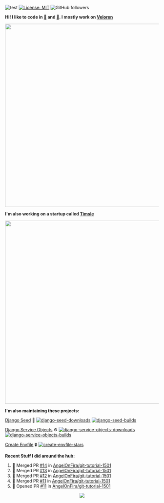 ![test](https://hits.seeyoufarm.com/api/count/incr/badge.svg?url=https://github.com/AngelOnFira)
[![License: MIT](https://img.shields.io/badge/License-MIT-yellow.svg)](https://opensource.org/licenses/MIT)
![GitHub followers](https://img.shields.io/github/followers/angelonfira?style=social)

**Hi! I like to code in [:crab:](https://www.rust-lang.org/) and [:snake:](https://www.python.org/). I mostly work on [Veloren](https://veloren.net)**

<p align="center">
  <img width="600" src="https://media.discordapp.net/attachments/444005079410802699/730566298073038949/rsz_5f0656b6aa176.png">
</p>

**I'm also working on a startup called [Timsle](https://timsle.com)**

<p align="center">
  <img width="600" src="https://media.discordapp.net/attachments/444005079410802699/730566842674053130/rsz_5f0657242abb4.png">
</p>

**I'm also maintaining these projects:**

[Django Seed](https://github.com/Brobin/django-seed)
:seedling:
[![django-seed-downloads](https://pepy.tech/badge/django-seed)](https://pepy.tech/project/django-seed)
[![django-seed-builds](https://github.com/Brobin/django-seed/workflows/Test/badge.svg)](https://github.com/Brobin/django-seed)

[Django Service Objects](https://github.com/mixxorz/django-service-objects)
:gear:
[![django-service-objects-downloads](https://pepy.tech/badge/django-service-objects)](https://pepy.tech/project/django-service-objects)
[![django-service-objects-builds](https://github.com/mixxorz/django-service-objects/actions/workflows/test.yml/badge.svg)](https://github.com/mixxorz/django-service-objects/actions/workflows/test.yml)

[Create Envfile](https://github.com/SpicyPizza/create-envfile)
:lock:
[![create-envfile-stars](https://img.shields.io/github/stars/SpicyPizza/create-envfile?style=social)](https://github.com/SpicyPizza/create-envfile)

**Recent Stuff I did around the hub:**

<!--START_SECTION:activity-->
1. 🎉 Merged PR [#14](https://github.com/AngelOnFira/git-tutorial-1501/pull/14) in [AngelOnFira/git-tutorial-1501](https://github.com/AngelOnFira/git-tutorial-1501)
2. 🎉 Merged PR [#13](https://github.com/AngelOnFira/git-tutorial-1501/pull/13) in [AngelOnFira/git-tutorial-1501](https://github.com/AngelOnFira/git-tutorial-1501)
3. 🎉 Merged PR [#12](https://github.com/AngelOnFira/git-tutorial-1501/pull/12) in [AngelOnFira/git-tutorial-1501](https://github.com/AngelOnFira/git-tutorial-1501)
4. 🎉 Merged PR [#11](https://github.com/AngelOnFira/git-tutorial-1501/pull/11) in [AngelOnFira/git-tutorial-1501](https://github.com/AngelOnFira/git-tutorial-1501)
5. 💪 Opened PR [#11](https://github.com/AngelOnFira/git-tutorial-1501/pull/11) in [AngelOnFira/git-tutorial-1501](https://github.com/AngelOnFira/git-tutorial-1501)
<!--END_SECTION:activity-->

<p align="center">
  <img src="https://github-profile-trophy.vercel.app/?username=angelonfira&column=4&theme=nord&margin-w=15&margin-h=15">
</p>
